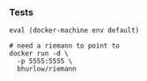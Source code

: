 

### Tests

```
eval (docker-machine env default)

# need a riemann to point to
docker run -d \
  -p 5555:5555 \
  bhurlow/riemann
```
